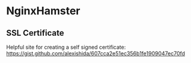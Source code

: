 # NginxHamster

## SSL Certificate
Helpful site for creating a self signed certificate: https://gist.github.com/alexishida/607cca2e51ec356b1fe1909047ec70fd
